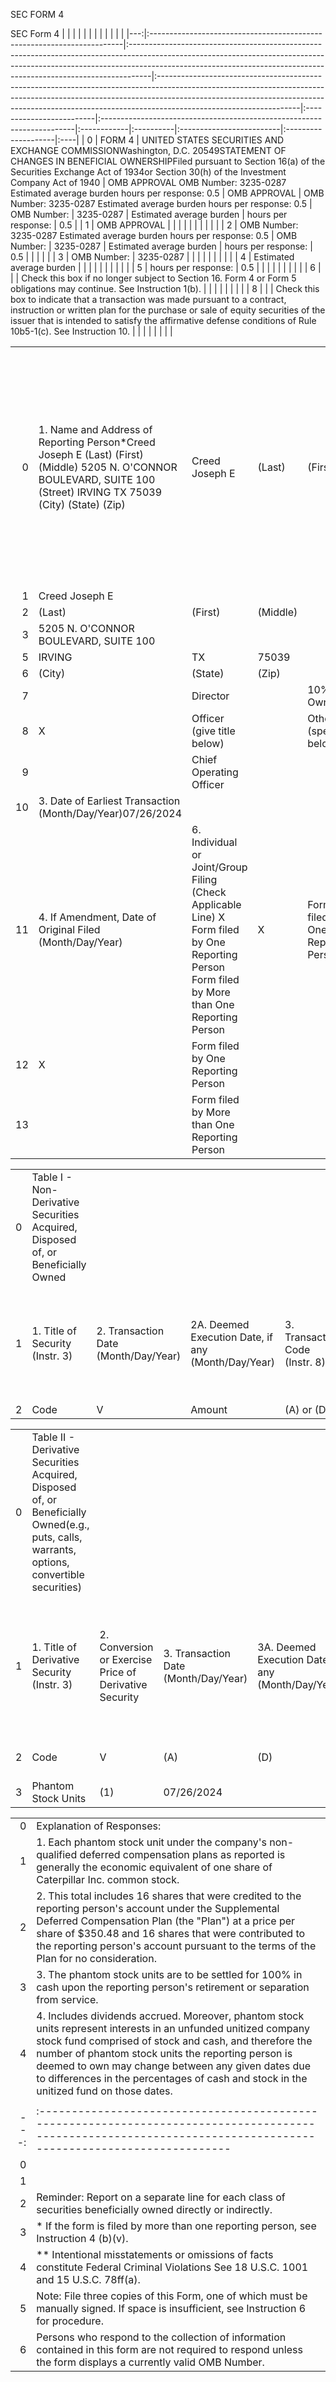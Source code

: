 

SEC FORM 4


SEC Form 4 |    |                                                                        |                                                                                                                                                                                                                                                |                                                                                                                                                                                                                                                                              |                          |                                                                        |             |           |                          |                     |     |
|---:|:-----------------------------------------------------------------------|:-----------------------------------------------------------------------------------------------------------------------------------------------------------------------------------------------------------------------------------------------|:-----------------------------------------------------------------------------------------------------------------------------------------------------------------------------------------------------------------------------------------------------------------------------|:-------------------------|:-----------------------------------------------------------------------|:------------|:----------|:-------------------------|:--------------------|:----|
|  0 | FORM 4                                                                 | UNITED STATES SECURITIES AND EXCHANGE COMMISSIONWashington, D.C. 20549STATEMENT OF CHANGES IN BENEFICIAL OWNERSHIPFiled pursuant to Section 16(a) of the Securities Exchange Act of 1934or Section 30(h) of the Investment Company Act of 1940 | OMB APPROVAL OMB Number: 3235-0287 Estimated average burden hours per response: 0.5                                                                                                                                                                                          | OMB APPROVAL             | OMB Number: 3235-0287 Estimated average burden hours per response: 0.5 | OMB Number: | 3235-0287 | Estimated average burden | hours per response: | 0.5 |
|  1 | OMB APPROVAL                                                           |                                                                                                                                                                                                                                                |                                                                                                                                                                                                                                                                              |                          |                                                                        |             |           |                          |                     |     |
|  2 | OMB Number: 3235-0287 Estimated average burden hours per response: 0.5 | OMB Number:                                                                                                                                                                                                                                    | 3235-0287                                                                                                                                                                                                                                                                    | Estimated average burden | hours per response:                                                    | 0.5         |           |                          |                     |     |
|  3 | OMB Number:                                                            | 3235-0287                                                                                                                                                                                                                                      |                                                                                                                                                                                                                                                                              |                          |                                                                        |             |           |                          |                     |     |
|  4 | Estimated average burden                                               |                                                                                                                                                                                                                                                |                                                                                                                                                                                                                                                                              |                          |                                                                        |             |           |                          |                     |     |
|  5 | hours per response:                                                    | 0.5                                                                                                                                                                                                                                            |                                                                                                                                                                                                                                                                              |                          |                                                                        |             |           |                          |                     |     |
|  6 |                                                                        |                                                                                                                                                                                                                                                | Check this box if no longer subject to Section 16. Form 4 or Form 5 obligations may continue. See Instruction 1(b).                                                                                                                                                          |                          |                                                                        |             |           |                          |                     |     |
|  8 |                                                                        |                                                                                                                                                                                                                                                | Check this box to indicate that a transaction was made pursuant to a contract, instruction or written plan for the purchase or sale of equity securities of the issuer that is intended to satisfy the affirmative defense conditions of Rule 10b5-1(c). See Instruction 10. |                          |                                                                        |             |           |                          |                     |     |
 
|    |                                                                                                                                                                    |                                                                                                                                               |          |                                    |          |                                              |        |    |       |        |         |       |                                                                     |                                                                                                                                                                       |          |           |    |                            |                       |                         |
|---:|:-------------------------------------------------------------------------------------------------------------------------------------------------------------------|:----------------------------------------------------------------------------------------------------------------------------------------------|:---------|:-----------------------------------|:---------|:---------------------------------------------|:-------|:---|:------|:-------|:--------|:------|:--------------------------------------------------------------------|:----------------------------------------------------------------------------------------------------------------------------------------------------------------------|:---------|:----------|:---|:---------------------------|:----------------------|:------------------------|
|  0 | 1. Name and Address of Reporting Person*Creed Joseph E (Last) (First) (Middle) 5205 N. O'CONNOR BOULEVARD, SUITE 100 (Street) IRVING TX 75039 (City) (State) (Zip) | Creed Joseph E                                                                                                                                | (Last)   | (First)                            | (Middle) | 5205 N. O'CONNOR BOULEVARD, SUITE 100        | IRVING | TX | 75039 | (City) | (State) | (Zip) | 2. Issuer Name and Ticker or Trading Symbol CATERPILLAR INC [ CAT ] | 5. Relationship of Reporting Person(s) to Issuer (Check all applicable) Director 10% Owner X Officer (give title below) Other (specify below) Chief Operating Officer | Director | 10% Owner | X  | Officer (give title below) | Other (specify below) | Chief Operating Officer |
|  1 | Creed Joseph E                                                                                                                                                     |                                                                                                                                               |          |                                    |          |                                              |        |    |       |        |         |       |                                                                     |                                                                                                                                                                       |          |           |    |                            |                       |                         |
|  2 | (Last)                                                                                                                                                             | (First)                                                                                                                                       | (Middle) |                                    |          |                                              |        |    |       |        |         |       |                                                                     |                                                                                                                                                                       |          |           |    |                            |                       |                         |
|  3 | 5205 N. O'CONNOR BOULEVARD, SUITE 100                                                                                                                              |                                                                                                                                               |          |                                    |          |                                              |        |    |       |        |         |       |                                                                     |                                                                                                                                                                       |          |           |    |                            |                       |                         |
|  5 | IRVING                                                                                                                                                             | TX                                                                                                                                            | 75039    |                                    |          |                                              |        |    |       |        |         |       |                                                                     |                                                                                                                                                                       |          |           |    |                            |                       |                         |
|  6 | (City)                                                                                                                                                             | (State)                                                                                                                                       | (Zip)    |                                    |          |                                              |        |    |       |        |         |       |                                                                     |                                                                                                                                                                       |          |           |    |                            |                       |                         |
|  7 |                                                                                                                                                                    | Director                                                                                                                                      |          | 10% Owner                          |          |                                              |        |    |       |        |         |       |                                                                     |                                                                                                                                                                       |          |           |    |                            |                       |                         |
|  8 | X                                                                                                                                                                  | Officer (give title below)                                                                                                                    |          | Other (specify below)              |          |                                              |        |    |       |        |         |       |                                                                     |                                                                                                                                                                       |          |           |    |                            |                       |                         |
|  9 |                                                                                                                                                                    | Chief Operating Officer                                                                                                                       |          |                                    |          |                                              |        |    |       |        |         |       |                                                                     |                                                                                                                                                                       |          |           |    |                            |                       |                         |
| 10 | 3. Date of Earliest Transaction (Month/Day/Year)07/26/2024                                                                                                         |                                                                                                                                               |          |                                    |          |                                              |        |    |       |        |         |       |                                                                     |                                                                                                                                                                       |          |           |    |                            |                       |                         |
| 11 | 4. If Amendment, Date of Original Filed (Month/Day/Year)                                                                                                           | 6. Individual or Joint/Group Filing (Check Applicable Line) X Form filed by One Reporting Person Form filed by More than One Reporting Person | X        | Form filed by One Reporting Person |          | Form filed by More than One Reporting Person |        |    |       |        |         |       |                                                                     |                                                                                                                                                                       |          |           |    |                            |                       |                         |
| 12 | X                                                                                                                                                                  | Form filed by One Reporting Person                                                                                                            |          |                                    |          |                                              |        |    |       |        |         |       |                                                                     |                                                                                                                                                                       |          |           |    |                            |                       |                         |
| 13 |                                                                                                                                                                    | Form filed by More than One Reporting Person                                                                                                  |          |                                    |          |                                              |        |    |       |        |         |       |                                                                     |                                                                                                                                                                       |          |           |    |                            |                       |                         |

 
|    |                                                                                  |                                      |                                                    |                                |                                                                   |                                                                                               |                                                          |                                                       |
|---:|:---------------------------------------------------------------------------------|:-------------------------------------|:---------------------------------------------------|:-------------------------------|:------------------------------------------------------------------|:----------------------------------------------------------------------------------------------|:---------------------------------------------------------|:------------------------------------------------------|
|  0 | Table I - Non-Derivative Securities Acquired, Disposed of, or Beneficially Owned |                                      |                                                    |                                |                                                                   |                                                                                               |                                                          |                                                       |
|  1 | 1. Title of Security (Instr. 3)                                                  | 2. Transaction Date (Month/Day/Year) | 2A. Deemed Execution Date, if any (Month/Day/Year) | 3. Transaction Code (Instr. 8) | 4. Securities Acquired (A) or Disposed Of (D) (Instr. 3, 4 and 5) | 5. Amount of Securities Beneficially Owned Following Reported Transaction(s) (Instr. 3 and 4) | 6. Ownership Form: Direct (D) or Indirect (I) (Instr. 4) | 7. Nature of Indirect Beneficial Ownership (Instr. 4) |
|  2 | Code                                                                             | V                                    | Amount                                             | (A) or (D)                     | Price                                                             |                                                                                               |                                                          |                                                       |

 
|    |                                                                                                                                             |                                                        |                                      |                                                    |                                |                                                                                        |                                                          |                                                                                   |                                            |                                                                                                    |                                                           |                                                        |         |          |    |
|---:|:--------------------------------------------------------------------------------------------------------------------------------------------|:-------------------------------------------------------|:-------------------------------------|:---------------------------------------------------|:-------------------------------|:---------------------------------------------------------------------------------------|:---------------------------------------------------------|:----------------------------------------------------------------------------------|:-------------------------------------------|:---------------------------------------------------------------------------------------------------|:----------------------------------------------------------|:-------------------------------------------------------|:--------|:---------|:---|
|  0 | Table II - Derivative Securities Acquired, Disposed of, or Beneficially Owned(e.g., puts, calls, warrants, options, convertible securities) |                                                        |                                      |                                                    |                                |                                                                                        |                                                          |                                                                                   |                                            |                                                                                                    |                                                           |                                                        |         |          |    |
|  1 | 1. Title of Derivative Security (Instr. 3)                                                                                                  | 2. Conversion or Exercise Price of Derivative Security | 3. Transaction Date (Month/Day/Year) | 3A. Deemed Execution Date, if any (Month/Day/Year) | 4. Transaction Code (Instr. 8) | 5. Number of Derivative Securities Acquired (A) or Disposed of (D) (Instr. 3, 4 and 5) | 6. Date Exercisable and Expiration Date (Month/Day/Year) | 7. Title and Amount of Securities Underlying Derivative Security (Instr. 3 and 4) | 8. Price of Derivative Security (Instr. 5) | 9. Number of derivative Securities Beneficially Owned Following Reported Transaction(s) (Instr. 4) | 10. Ownership Form: Direct (D) or Indirect (I) (Instr. 4) | 11. Nature of Indirect Beneficial Ownership (Instr. 4) |         |          |    |
|  2 | Code                                                                                                                                        | V                                                      | (A)                                  | (D)                                                | Date Exercisable               | Expiration Date                                                                        | Title                                                    | Amount or Number of Shares                                                        |                                            |                                                                                                    |                                                           |                                                        |         |          |    |
|  3 | Phantom Stock Units                                                                                                                         | (1)                                                    | 07/26/2024                           |                                                    | A                              |                                                                                        | 32(2)                                                    |                                                                                   | (3)                                        | (3)                                                                                                | Common Stock                                              | 32                                                     | $350.48 | 8,942(4) | D  |

 |    |                                                                                                                                                                                                                                                                                                                                                                                |
|---:|:-------------------------------------------------------------------------------------------------------------------------------------------------------------------------------------------------------------------------------------------------------------------------------------------------------------------------------------------------------------------------------|
|  0 | Explanation of Responses:                                                                                                                                                                                                                                                                                                                                                      |
|  1 | 1. Each phantom stock unit under the company's non-qualified deferred compensation plans as reported is generally the economic equivalent of one share of Caterpillar Inc. common stock.                                                                                                                                                                                       |
|  2 | 2. This total includes 16 shares that were credited to the reporting person's account under the Supplemental Deferred Compensation Plan (the "Plan") at a price per share of $350.48 and 16 shares that were contributed to the reporting person's account pursuant to the terms of the Plan for no consideration.                                                             |
|  3 | 3. The phantom stock units are to be settled for 100% in cash upon the reporting person's retirement or separation from service.                                                                                                                                                                                                                                               |
|  4 | 4. Includes dividends accrued. Moreover, phantom stock units represent interests in an unfunded unitized company stock fund comprised of stock and cash, and therefore the number of phantom stock units the reporting person is deemed to own may change between any given dates due to differences in the percentages of cash and stock in the unitized fund on those dates. |
 |    |                                                                                                                                                                |                                          |            |
|---:|:---------------------------------------------------------------------------------------------------------------------------------------------------------------|:-----------------------------------------|:-----------|
|  0 |                                                                                                                                                                | /s/ Nicole Puza, POA for Joseph E. Creed | 07/29/2024 |
|  1 |                                                                                                                                                                | ** Signature of Reporting Person         | Date       |
|  2 | Reminder: Report on a separate line for each class of securities beneficially owned directly or indirectly.                                                    |                                          |            |
|  3 | * If the form is filed by more than one reporting person, see Instruction 4 (b)(v).                                                                            |                                          |            |
|  4 | ** Intentional misstatements or omissions of facts constitute Federal Criminal Violations See 18 U.S.C. 1001 and 15 U.S.C. 78ff(a).                            |                                          |            |
|  5 | Note: File three copies of this Form, one of which must be manually signed. If space is insufficient, see Instruction 6 for procedure.                         |                                          |            |
|  6 | Persons who respond to the collection of information contained in this form are not required to respond unless the form displays a currently valid OMB Number. |                                          |            |

